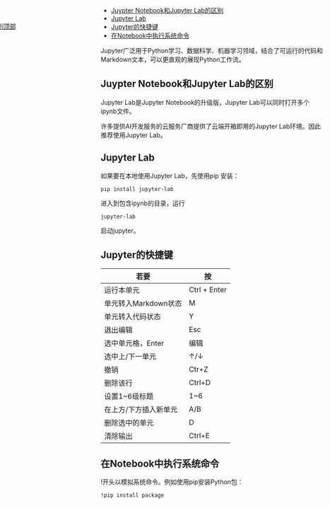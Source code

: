 
<p id="top"></p>

<a style="position: fixed;top:100px;left:-20px;" href="#top">回到顶部</a>

- [Juypter Notebook和Jupyter Lab的区别](#juypter-notebook和jupyter-lab的区别)
- [Jupyter Lab](#jupyter-lab)
- [Jupyter的快捷键](#jupyter的快捷键)
- [在Notebook中执行系统命令](#在notebook中执行系统命令)


Jupyter广泛用于Python学习、数据科学、机器学习领域，结合了可运行的代码和Markdown文本，可以更直观的展现Python工作流。

##  Juypter Notebook和Jupyter Lab的区别

Jupyter Lab是Jupyter Notebook的升级版，Jupyter Lab可以同时打开多个ipynb文件。

许多提供AI开发服务的云服务厂商提供了云端开箱即用的Jupyter Lab环境。因此推荐使用Jupyter Lab。

##  Jupyter Lab

如果要在本地使用Jupyter Lab，先使用pip 安装：

```
pip install jupyter-lab
```

进入到包含ipynb的目录，运行

```
jupyter-lab
```

启动jupyter。

##  Jupyter的快捷键


|若要	|	按|
|---	|	---|
运行本单元	|	Ctrl + Enter 
单元转入Markdown状态	|	M
单元转入代码状态	|	Y
退出编辑	|	Esc
选中单元格，Enter	|	编辑
选中上/下一单元	|	↑/↓
撤销	|	Ctr+Z 
删除该行	|	Ctrl+D
设置1~6级标题	|	1~6
在上方/下方插入新单元	|	A/B
删除选中的单元	|	D
清除输出	|	Ctrl+E


## 在Notebook中执行系统命令

!开头以模拟系统命令。例如使用pip安装Python包：

```
!pip install package
```
